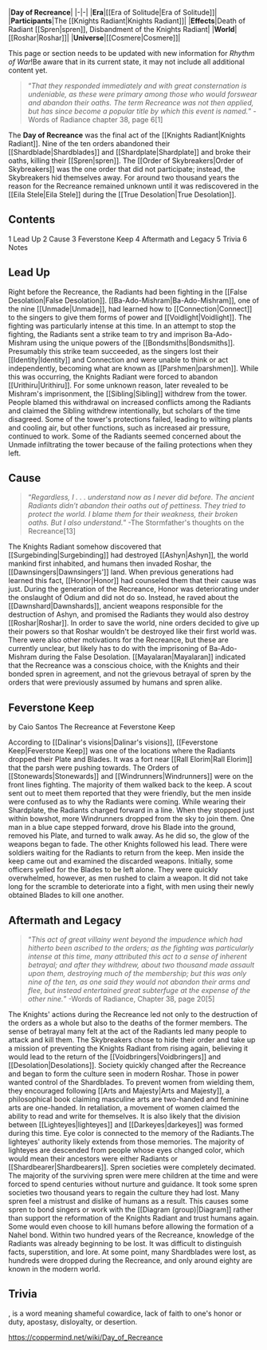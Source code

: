 |**Day of Recreance**|
|-|-|
|**Era**|[[Era of Solitude\|Era of Solitude]]|
|**Participants**|The [[Knights Radiant\|Knights Radiant]]|
|**Effects**|Death of Radiant [[Spren\|spren]], Disbandment of the Knights Radiant|
|**World**|[[Roshar\|Roshar]]|
|**Universe**|[[Cosmere\|Cosmere]]|

This page or section needs to be updated with new information for *Rhythm of War*!Be aware that in its current state, it may not include all additional content yet.

>“*That they responded immediately and with great consternation is undeniable, as these were primary among those who would forswear and abandon their oaths. The term Recreance was not then applied, but has since become a popular title by which this event is named.*”
\-Words of Radiance chapter 38, page 6[1]


The **Day of Recreance** was the final act of the [[Knights Radiant\|Knights Radiant]]. Nine of the ten orders abandoned their [[Shardblade\|Shardblades]] and [[Shardplate\|Shardplate]] and broke their oaths, killing their [[Spren\|spren]]. The [[Order of Skybreakers\|Order of Skybreakers]] was the one order that did not participate; instead, the Skybreakers hid themselves away. For around two thousand years the reason for the Recreance remained unknown until it was rediscovered in the [[Eila Stele\|Eila Stele]] during the [[True Desolation\|True Desolation]].

## Contents

1 Lead Up
2 Cause
3 Feverstone Keep
4 Aftermath and Legacy
5 Trivia
6 Notes


## Lead Up

Right before the Recreance, the Radiants had been fighting in the [[False Desolation\|False Desolation]]. [[Ba-Ado-Mishram\|Ba-Ado-Mishram]], one of the nine [[Unmade\|Unmade]], had learned how to [[Connection\|Connect]] to the singers to give them forms of power and [[Voidlight\|Voidlight]]. The fighting was particularly intense at this time. In an attempt to stop the fighting, the Radiants sent a strike team to try and imprison Ba-Ado-Mishram using the unique powers of the [[Bondsmiths\|Bondsmiths]].  Presumably this strike team succeeded, as the singers lost their [[Identity\|Identity]] and Connection and were unable to think or act independently, becoming what are known as [[Parshmen\|parshmen]].
While this was occurring, the Knights Radiant were forced to abandon [[Urithiru\|Urithiru]]. For some unknown reason, later revealed to be Mishram's imprisonment, the [[Sibling\|Sibling]] withdrew from the tower. People blamed this withdrawal on increased conflicts among the Radiants and claimed the Sibling withdrew intentionally, but scholars of the time disagreed. Some of the tower's protections failed, leading to wilting plants and cooling air, but other functions, such as increased air pressure, continued to work. Some of the Radiants seemed concerned about the Unmade infiltrating the tower because of the failing protections when they left.

## Cause
>“*Regardless, I . . . understand now as I never did before. The ancient Radiants didn’t abandon their oaths out of pettiness. They tried to protect the world. I blame them for their weakness, their broken oaths. But I also understand.*”
\-The Stormfather's thoughts on the Recreance[13]


The Knights Radiant somehow discovered that [[Surgebinding\|Surgebinding]] had destroyed [[Ashyn\|Ashyn]], the world mankind first inhabited, and humans then invaded Roshar, the [[Dawnsingers\|Dawnsingers']] land. When previous generations had learned this fact, [[Honor\|Honor]] had counseled them that their cause was just. During the generation of the Recreance, Honor was deteriorating under the onslaught of Odium and did not do so. Instead, he raved about the [[Dawnshard\|Dawnshards]], ancient weapons responsible for the destruction of Ashyn, and promised the Radiants they would also destroy [[Roshar\|Roshar]]. In order to save the world, nine orders decided to give up their powers so that Roshar wouldn't be destroyed like their first world was. There were also other motivations for the Recreance, but these are currently unclear, but likely has to do with the imprisoning of Ba-Ado-Mishram during the False Desolation.
[[Mayalaran\|Mayalaran]] indicated that the Recreance was a conscious choice, with the Knights and their bonded spren in agreement, and not the grievous betrayal of spren by the orders that were previously assumed by humans and spren alike.

## Feverstone Keep
 by  Caio Santos  The Recreance at Feverstone Keep

According to [[Dalinar's visions\|Dalinar's visions]], [[Feverstone Keep\|Feverstone Keep]] was one of the locations where the Radiants dropped their Plate and Blades. It was a fort near [[Rall Elorim\|Rall Elorim]] that the parsh were pushing towards. The Orders of [[Stonewards\|Stonewards]] and [[Windrunners\|Windrunners]] were on the front lines fighting.
The majority of them walked back to the keep. A scout sent out to meet them reported that they were friendly, but the men inside were confused as to why the Radiants were coming. While wearing their Shardplate, the Radiants charged forward in a line. When they stopped just within bowshot, more Windrunners dropped from the sky to join them. One man in a blue cape stepped forward, drove his Blade into the ground, removed his Plate, and turned to walk away. As he did so, the glow of the weapons began to fade. The other Knights followed his lead. There were soldiers waiting for the Radiants to return from the keep.
Men inside the keep came out and examined the discarded weapons. Initially, some officers yelled for the Blades to be left alone. They were quickly overwhelmed, however, as men rushed to claim a weapon. It did not take long for the scramble to deteriorate into a fight, with men using their newly obtained Blades to kill one another.

## Aftermath and Legacy
>“*This act of great villainy went beyond the impudence which had hitherto been ascribed to the orders; as the fighting was particularly intense at this time, many attributed this act to a sense of inherent betrayal; and after they withdrew, about two thousand made assault upon them, destroying much of the membership; but this was only nine of the ten, as one said they would not abandon their arms and flee, but instead entertained great subterfuge at the expense of the other nine.*”
\-Words of Radiance, Chapter 38, page 20[5]

The Knights' actions during the Recreance led not only to the destruction of the orders as a whole but also to the deaths of the former members. The sense of betrayal many felt at the act of the Radiants led many people to attack and kill them. The Skybreakers chose to hide their order and take up a mission of preventing the Knights Radiant from rising again, believing it would lead to the return of the [[Voidbringers\|Voidbringers]] and [[Desolation\|Desolations]].
Society quickly changed after the Recreance and began to form the culture seen in modern Roshar. Those in power wanted control of the Shardblades. To prevent women from wielding them, they encouraged following [[Arts and Majesty\|Arts and Majesty]], a philosophical book claiming masculine arts are two-handed and feminine arts are one-handed. In retaliation, a movement of women claimed the ability to read and write for themselves. It is also likely that the division between [[Lighteyes\|lighteyes]] and [[Darkeyes\|darkeyes]] was formed during this time. Eye color is connected to the memory of the Radiants.The lighteyes' authority likely extends from those memories. The majority of lighteyes are descended from people whose eyes changed color, which would mean their ancestors were either Radiants or [[Shardbearer\|Shardbearers]].
Spren societies were completely decimated. The majority of the surviving spren were mere children at the time and were forced to spend centuries without nurture and guidance. It took some spren societies two thousand years to regain the culture they had lost. Many spren feel a mistrust and dislike of humans as a result. This causes some spren to bond singers or work with the [[Diagram (group)\|Diagram]] rather than support the reformation of the Knights Radiant and trust humans again. Some would even choose to kill humans before allowing the formation of a Nahel bond.
Within two hundred years of the Recreance, knowledge of the Radiants was already beginning to be lost. It was difficult to distinguish facts, superstition, and lore. At some point, many Shardblades were lost, as hundreds were dropped during the Recreance, and only around eighty are known in the modern world.

## Trivia
, is a word meaning shameful cowardice, lack of faith to one's honor or duty, apostasy, disloyalty, or desertion.


https://coppermind.net/wiki/Day_of_Recreance